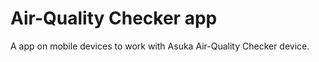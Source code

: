# Air-Quality Checker app

A app on mobile devices to work with Asuka Air-Quality Checker device.



